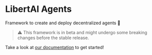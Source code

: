 # LibertAI Agents

Framework to create and deploy decentralized agents 🚀

> ⚠ This framework is in beta and might undergo some breaking changes before the stable release.

Take a look at [our documentation](https://docs.libertai.io/agents) to get started!